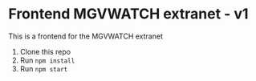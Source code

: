 # Frontend MGVWATCH extranet - v1

This is a frontend for the MGVWATCH extranet

1. Clone this repo
2. Run `npm install`
3. Run `npm start`
